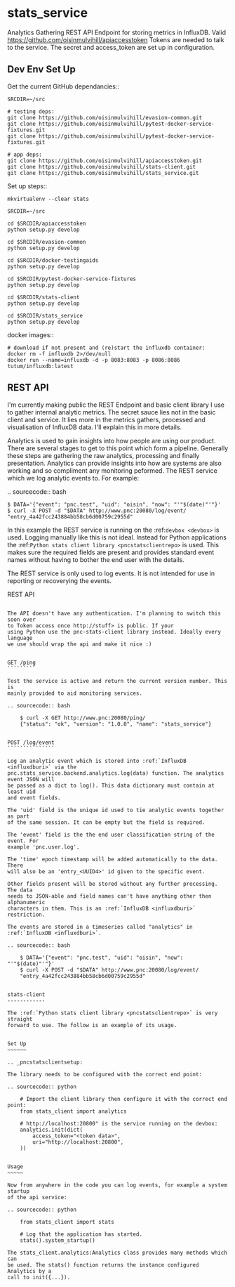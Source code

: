 stats_service
=============

Analytics Gathering REST API Endpoint for storing metrics in InfluxDB. Valid
https://github.com/oisinmulvihill/apiaccesstoken Tokens are needed to talk to
the service. The secret and access_token are set up in configuration.

Dev Env Set Up
--------------

Get the current GitHub dependancies::

    SRCDIR=~/src

    # testing deps:
    git clone https://github.com/oisinmulvihill/evasion-common.git
    git clone https://github.com/oisinmulvihill/pytest-docker-service-fixtures.git
    git clone https://github.com/oisinmulvihill/pytest-docker-service-fixtures.git

    # app deps:
    git clone https://github.com/oisinmulvihill/apiaccesstoken.git
    git clone https://github.com/oisinmulvihill/stats-client.git
    git clone https://github.com/oisinmulvihill/stats_service.git

Set up steps::

    mkvirtualenv --clear stats

    SRCDIR=~/src

    cd $SRCDIR/apiaccesstoken
    python setup.py develop

    cd $SRCDIR/evasion-common
    python setup.py develop

    cd $SRCDIR/docker-testingaids
    python setup.py develop

    cd $SRCDIR/pytest-docker-service-fixtures
    python setup.py develop

    cd $SRCDIR/stats-client
    python setup.py develop

    cd $SRCDIR/stats_service
    python setup.py develop


docker images::

    # download if not present and (re)start the influxdb container:
    docker rm -f influxdb 2>/dev/null
    docker run --name=influxdb -d -p 8083:8083 -p 8086:8086 tutum/influxdb:latest



REST API
--------

I'm currently making public the REST Endpoint and basic client library I use to
gather internal analytic metrics. The secret sauce lies not in the basic client
and service. It lies more in the metrics gathers, processed and visualisation
of InfluxDB data. I'll explain this in more details.

Analytics is used to gain insights into how people are using our product.
There are several stages to get to this point which form a pipeline. Generally
these steps are gathering the raw analytics, processing and finally
presentation. Analytics can provide insights into how are systems are also
working and so compliment any monitoring peformed. The REST service which we
log analytic events to. For example:

.. sourcecode:: bash

    $ DATA='{"event": "pnc.test", "uid": "oisin", "now": "'"$(date)"'"}'
    $ curl -X POST -d "$DATA" http://www.pnc:20080/log/event/
    "entry_4a42fcc243884bb58cb6d00759c2955d"

In this example the REST service is running on the :ref:`devbox <devbox>` is used.
Logging manually like this is not ideal. Instead for Python applications the
:ref:`Python stats client library <pncstatsclientrepo>` is used. This makes
sure the required fields are present and provides standard event names without
having to bother the end user with the details.

The REST service is only used to log events. It is not intended for use in
reporting or recoverying the events.


REST API
~~~~~~~~

The API doesn't have any authentication. I'm planning to switch this soon over
to Token access once http://stuff> is public. If your
using Python use the pnc-stats-client library instead. Ideally every language
we use should wrap the api and make it nice :)


GET /ping
`````````

Test the service is active and return the current version number. This is
mainly provided to aid monitoring services.

.. sourcecode:: bash

    $ curl -X GET http://www.pnc:20080/ping/
    {"status": "ok", "version": "1.0.0", "name": "stats_service"}


POST /log/event
```````````````

Log an analytic event which is stored into :ref:`InfluxDB <influxdburi>` via the
pnc.stats_service.backend.analytics.log(data) function. The analytics event JSON will
be passed as a dict to log(). This data dictionary must contain at least uid
and event fields.

The 'uid' field is the unique id used to tie analytic events together as part
of the same session. It can be empty but the field is required.

The 'event' field is the the end user classification string of the event. For
example 'pnc.user.log'.

The 'time' epoch timestamp will be added automatically to the data. There
will also be an 'entry_<UUID4>' id given to the specific event.

Other fields present will be stored without any further processing. The data
needs to JSON-able and field names can't have anything other then alphanumeric
characters in them. This is an :ref:`InfluxDB <influxdburi>` restriction.

The events are stored in a timeseries called "analytics" in :ref:`InfluxDB <influxdburi>`.

.. sourcecode:: bash

    $ DATA='{"event": "pnc.test", "uid": "oisin", "now": "'"$(date)"'"}'
    $ curl -X POST -d "$DATA" http://www.pnc:20080/log/event/
    "entry_4a42fcc243884bb58cb6d00759c2955d"


stats-client
------------

The :ref:`Python stats client library <pncstatsclientrepo>` is very straight
forward to use. The follow is an example of its usage.


Set Up
~~~~~~

.. _pncstatsclientsetup:

The library needs to be configured with the correct end point:

.. sourcecode:: python

    # Import the client library then configure it with the correct end point:
    from stats_client import analytics

    # http://localhost:20800" is the service running on the devbox:
    analytics.init(dict(
        access_token="<token data>",
        uri="http://localhost:20800",
    ))


Usage
~~~~~

Now from anywhere in the code you can log events, for example a system startup
of the api service:

.. sourcecode:: python

    from stats_client import stats

    # Log that the application has started.
    stats().system_startup()

The stats_client.analytics:Analytics class provides many methods which can
be used. The stats() function returns the instance configured Analytics by a
call to init({...}).
